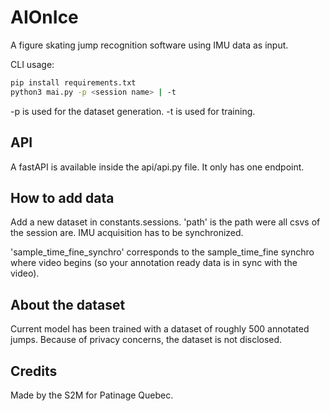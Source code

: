 # AIOnIce

A figure skating jump recognition software using IMU data as input. 

CLI usage: 

```sh
pip install requirements.txt
python3 mai.py -p <session name> | -t
```

-p is used for the dataset generation.
-t is used for training.

## API

A fastAPI is available inside the api/api.py file. It only has one endpoint.


## How to add data

Add a new dataset in constants.sessions.
'path' is the path were all csvs of the session are. IMU acquisition has to be synchronized.

'sample_time_fine_synchro' corresponds to the sample_time_fine synchro where video begins (so your annotation ready data is in sync with the video).


## About the dataset

Current model has been trained with a dataset of roughly 500 annotated jumps.
Because of privacy concerns, the dataset is not disclosed.


## Credits

Made by the S2M for Patinage Quebec.
